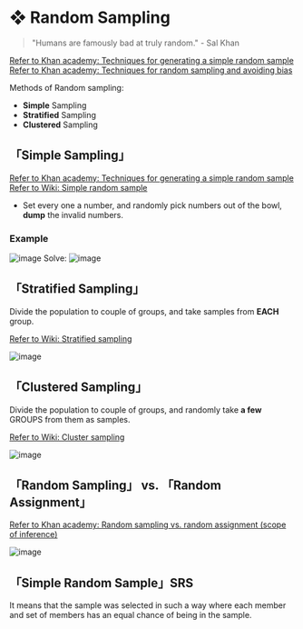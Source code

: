 #  ❖ Random Sampling

> "Humans are famously bad at truly random." - Sal Khan

[Refer to Khan academy: Techniques for generating a simple random sample](https://www.khanacademy.org/math/ap-statistics/gathering-data-ap/modal/v/techniques-for-generating-a-simple-random-sample)
[Refer to Khan academy: Techniques for random sampling and avoiding bias](https://www.khanacademy.org/math/ap-statistics/gathering-data-ap/modal/v/techniques-for-random-sampling-and-avoiding-bias)

Methods of Random sampling:
- **Simple** Sampling
- **Stratified** Sampling
- **Clustered** Sampling

## 「Simple Sampling」

[Refer to Khan academy: Techniques for generating a simple random sample](https://www.khanacademy.org/math/ap-statistics/gathering-data-ap/sampling-methods/v/techniques-for-generating-a-simple-random-sample)
[Refer to Wiki: Simple random sample](https://www.wikiwand.com/en/Simple_random_sample)

- Set every one a number, and randomly pick numbers out of the bowl, **dump** the invalid numbers.

### Example
![image](https://user-images.githubusercontent.com/14041622/45874357-3c250200-bdc7-11e8-9063-02d1c8e6bafe.png)
Solve:
![image](https://user-images.githubusercontent.com/14041622/45874646-00d70300-bdc8-11e8-99e1-77f38e360128.png)



## 「Stratified Sampling」

Divide the population to couple of groups, and take samples from **EACH** group.

[Refer to Wiki: Stratified sampling](https://www.wikiwand.com/en/Stratified_sampling)

![image](https://user-images.githubusercontent.com/14041622/43943973-fbeab492-9caf-11e8-9a57-bf6a55c7603e.png)



## 「Clustered Sampling」

Divide the population to couple of groups, and randomly take **a few** GROUPS from them as samples.

[Refer to Wiki: Cluster sampling](https://www.wikiwand.com/en/Cluster_sampling)

![image](https://user-images.githubusercontent.com/14041622/43944077-49e2d1ca-9cb0-11e8-9795-9177e6e2a207.png)


## 「Random Sampling」 vs. 「Random Assignment」

[Refer to Khan academy: Random sampling vs. random assignment (scope of inference)](https://www.khanacademy.org/math/ap-statistics/gathering-data-ap/modal/a/scope-of-inference-random-sampling-assignment)

![image](https://user-images.githubusercontent.com/14041622/43947444-b3575a86-9cba-11e8-8925-ae03304de637.png)


## 「Simple Random Sample」SRS

It means that the sample was selected in such a way where each member and set of members has an equal chance of being in the sample.